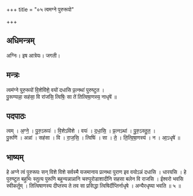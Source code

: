 +++
title = "०५ त्वमग्ने पुरुरूपो"

+++
## अधिमन्त्रम्
अग्निः। इष आत्रेयः। जगती।

## मन्त्रः
त्वम॑ग्ने पुरु॒रूपो॑ वि॒शेवि॑शे॒ वयो॑ दधासि प्र॒त्नथा॑ पुरुष्टुत ।  
पु॒रूण्यन्ना॒ सह॑सा॒ वि रा॑जसि॒ त्विषिः॒ सा ते॑ तित्विषा॒णस्य॒ नाधृषे॑ ॥

## पदपाठः
त्वम् । अ॒ग्ने॒ । पु॒रु॒ऽरूपः॑ । वि॒शेऽवि॑शे । वयः॑ । द॒धा॒सि॒ । प्र॒त्नऽथा॑ । पु॒रु॒ऽस्तु॒त॒ ।  
पु॒रूणि॑ । अन्ना॑ । सह॑सा । वि । रा॒ज॒सि॒ । त्विषिः॑ । सा । ते॒ । ति॒त्वि॒षा॒णस्य॑ । न । आ॒ऽधृषे॑ ॥

## भाष्यम्
हे अग्ने त्वं पुरुरूपः सन् विशे विशे सर्वस्मै यजमानाय प्रत्नथा पुराण इव वयोऽन्नं दधासि । धारयसि । हे पुरुष्टुत बहुभिः स्तुत्य पुरूणि बहून्यन्नान्नानि चरुपुरोडाशादीनि सहसा बलेन वि राजसि । ईश्वरो भवसि स्वीकर्तुम् । तित्विषाणस्य दीप्तस्य ते तव सा प्रसिद्धा त्विषिर्दीप्तिर्नाधृषे । अन्यैरधृष्या भवति ॥ ५ ॥